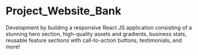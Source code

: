 # Project_Website_Bank
Development by building a responsive React JS application consisting of a stunning hero section, high-quality assets and gradients, business stats, reusable feature sections with call-to-action buttons, testimonials, and more!
